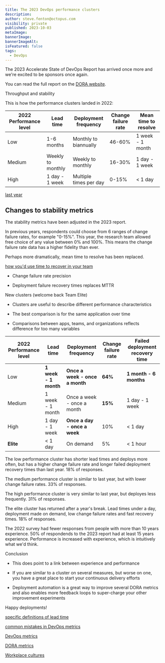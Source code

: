 ```yaml
---
title: The 2023 DevOps performance clusters
description: 
author: steve.fenton@octopus.com
visibility: private
published: 2023-10-03
metaImage: 
bannerImage: 
bannerImageAlt: 
isFeatured: false
tags: 
  - DevOps
---
```


The 2023 Accelerate State of DevOps Report has arrived once more and we're excited to be sponsors once again.

You can read the full report on the [DORA website](https://dora.dev/research/2023/dora-report/).



Throughput and stability

This is how the performance clusters landed in 2022:

| 2022 Performance level | Lead time         | Deployment frequency   | Change failure rate | Mean time to resolve |
|------------------------|-------------------|------------------------|---------------------|----------------------|
| Low                    | 1-6 months        | Monthly to biannually  | 46-60%              | 1 week - 1 month     |
| Medium                 | Weekly to monthly | Weekly to monthly      | 16-30%              | 1 day - 1 week       |
| High                   | 1 day - 1 week    | Multiple times per day | 0-15%               | < 1 day              |

[last year](https://octopus.com/blog/new-devops-performance-clusters)




## Changes to stability metrics

The stability metrics have been adjusted in the 2023 report.

In previous years, respondents could choose from 6 ranges of change failure rates, for example "0-15%". This year, the research team allowed free choice of any value between 0% and 100%. This means the change failure rate data has a higher fidelity than ever.

Perhaps more dramatically, mean time to resolve has been replaced. 

[how you'd use time to recover in your team](https://octopus.com/blog/how-to-measure-mean-time-to-resolve)

- Change failure rate precision

- Deployment failure recovery times replaces MTTR



New clusters (welcome back Team Elite)
- Clusters are useful to describe different performance characteristics

- The best comparison is for the same application over time

- Comparisons between apps, teams, and organizations reflects difference for too many variables


| 2022 Performance level | Lead time            | Deployment frequency           | Change failure rate | Failed deployment recovery time |
|------------------------|----------------------|--------------------------------|---------------------|---------------------------------|
| Low                    | **1 week - 1 month** | **Once a week - once a month** | **64%**             | **1 month - 6 months**          |
| Medium                 | 1 week - 1 month     | Once a week - once a month     | **15%**             | 1 day - 1 week                  |
| High                   | 1 day - 1 week       | **Once a day - once a week**   | 10%                 | < 1 day                         |
| **Elite**              | < 1 day              | On demand                      | 5%                  | < 1 hour                        |

The low performance cluster has shorter lead times and deploys more often, but has a higher change failure rate and longer failed deployment recovery times than last year. 18% of responses.

The medium performance cluster is similar to last year, but with lower change failure rates. 33% of responses.

The high performance cluster is very similar to last year, but deployes less frequently. 31% of responses.

The elite cluster has returned after a year's break. Lead times under a day, deployment made on demand, low change failure rates and fast recovery times. 18% of responses.

The 2022 survey had fewer responses from people with more than 10 years experience. 50% of respondends to the 2023 report had at least 15 years experience. Performance is increased with experience, which is intuitively what we'd think.

Conclusion

- This does point to a link between experience and performance

- If you are similar to a cluster on several measures, but worse on one, you have a great place to start your continuous delivery efforts

- Deployment automation is a great way to improve several DORA metrics and also enables more feedback loops to super-charge your other improvement experiments

Happy deployments!








[specific definitions of lead time](https://octopus.com/blog/definitions-of-lead-time)

[common mistakes in DevOps metrics](https://octopus.com/blog/common-mistakes-devops-metrics)

[DevOps metrics](https://octopus.com/devops/metrics/)

[DORA metrics](https://octopus.com/devops/metrics/dora-metrics/)

[Workplace cultures](https://octopus.com/devops/culture/workplace-topologies/)